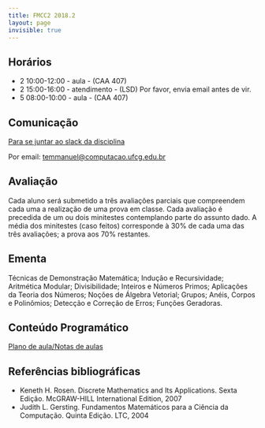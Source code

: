 ```yaml
---
title: FMCC2 2018.2
layout: page
invisible: true
---
```


## Horários

* 2 10:00-12:00 - aula - (CAA 407)
* 2 15:00-16:00 - atendimento - (LSD) Por favor, envia email antes de vir.
* 5 08:00-10:00 - aula - (CAA 407)

## Comunicação

[Para se juntar ao slack da disciplina](https://join.slack.com/t/fmccii-ufcg-20191/shared_invite/enQtNTcyMTgxNjYzOTIzLWQwYmQ5ODYxZWQ2MDZjODA0YjUxYjlmMTFlMzU1Mzc1Yzc4MzNlMjQyNTRmYzk1MTQwZjNmYjdmYWJlMjZmNTc)

Por email: temmanuel@computacao.ufcg.edu.br

## Avaliação
Cada aluno será submetido a três avaliações parciais que compreendem cada uma a realização de uma prova em classe. Cada avaliação é precedida de um ou dois minitestes contemplando parte do assunto dado.  A média dos minitestes (caso feitos) corresponde à 30% de cada uma das três avaliações; a prova aos 70% restantes.

## Ementa

Técnicas de Demonstração Matemática; Indução e Recursividade; Aritmética Modular; Divisibilidade; Inteiros e Números Primos; Aplicações da Teoria dos Números; Noções de Álgebra Vetorial; Grupos; Anéis, Corpos e Polinômios; Detecção e Correção de Erros; Funções Geradoras.

## Conteúdo Programático

[Plano de aula/Notas de aulas](https://docs.google.com/spreadsheets/d/1xV07TJl-r4Y99wzB20PgYd-lZMMltwnU4JRZ6Af4H68/edit?usp=sharing)

## Referências bibliográficas

* Keneth H. Rosen. Discrete Mathematics and Its Applications. Sexta Edição. McGRAW-HILL International Edition, 2007
* Judith L. Gersting. Fundamentos Matemáticos para a Ciência da Computação. Quinta Edição. LTC, 2004
